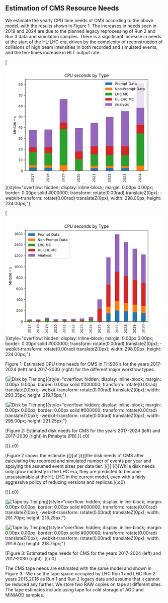 Estimation of CMS Resource Needs
--------------------------------------------

We estimate the yearly CPU time needs of CMS according to the above
model, with the results shown in Figure 1. The increases in needs seen
in 2019 and 2024 are due to the planned legacy reprocessing of Run 2 and
Run 3 data and simulation samples. There is a significant increase in
needs at the start of the HL-LHC era, driven by the complexity of
reconstruction of collisions of high beam intensities in both recorded
and simulated events, and the ten-times increase in HLT output
rate.

[![](images/image3.png)]{style="overflow: hidden; display: inline-block; margin: 0.00px 0.00px; border: 0.00px solid #000000; transform: rotate(0.00rad) translateZ(0px); -webkit-transform: rotate(0.00rad) translateZ(0px); width: 298.00px; height: 224.00px;"}

[![](images/image2.png)]{style="overflow: hidden; display: inline-block; margin: 0.00px 0.00px; border: 0.00px solid #000000; transform: rotate(0.00rad) translateZ(0px); -webkit-transform: rotate(0.00rad) translateZ(0px); width: 298.00px; height: 224.00px;"}

Figure 1: Estimated CPU time needs for CMS in THS06 s for the years
2017-2024 (left) and 2017-2030 (right) for the different major workflow
types.


[![Disk by
Tier.png](images/image1.png)]{style="overflow: hidden; display: inline-block; margin: 0.00px 0.00px; border: 0.00px solid #000000; transform: rotate(0.00rad) translateZ(0px); -webkit-transform: rotate(0.00rad) translateZ(0px); width: 293.35px; height: 219.75px;"}

[![Disk by
Tier.png](images/image6.png)]{style="overflow: hidden; display: inline-block; margin: 0.00px 0.00px; border: 0.00px solid #000000; transform: rotate(0.00rad) translateZ(0px); -webkit-transform: rotate(0.00rad) translateZ(0px); width: 295.00px; height: 221.25px;"}

[Figure 2: Estimated disk needs for CMS for the years 2017-2024 (left)
and 2017-2030 (right) in Petabyte \[PB\].]{.c0}

[]{.c0}

[Figure 2 shows the estimate ]{}[of ]{}[the disk needs of CMS after
calculating the recorded and simulated number of events per year and
applying the assumed event sizes per data tier. ]{}[ ]{}[While disk
needs only grow modestly in the LHC era, they are predicted to become
unsustainable at the HL-LHC in the current model, even with a fairly
aggressive policy of reducing versions and replicas.]{.c0}

[]{.c0}

[![Tape by
Tier.png](images/image5.png)]{style="overflow: hidden; display: inline-block; margin: 0.00px 0.00px; border: 0.00px solid #000000; transform: rotate(0.00rad) translateZ(0px); -webkit-transform: rotate(0.00rad) translateZ(0px); width: 291.70px; height: 218.25px;"}

[![Tape by
Tier.png](images/image4.png)]{style="overflow: hidden; display: inline-block; margin: 0.00px 0.00px; border: 0.00px solid #000000; transform: rotate(0.00rad) translateZ(0px); -webkit-transform: rotate(0.00rad) translateZ(0px); width: 291.67px; height: 218.75px;"}

[Figure 3: Estimated tape needs for CMS for the years 2017-2024 (left)
and 2017-2030 (right). ]{.c0}


The CMS tape needs are estimated with the same model and shown in
Figure 3.  We use the tape space occupied by LHC Run 1 and LHC Run 2
years 2015,2016 as Run 1 and Run 2 legacy data and assume that it cannot be
reduced any further. We store two RAW copies on tape at different sites.
The tape estimates include using tape for cold storage of AOD and
MINIAOD samples.

